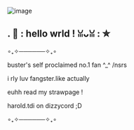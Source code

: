 
![image](https://github.com/user-attachments/assets/83e7c848-a710-4129-91d9-16288e212e07)

## . 🔮 : hello wrld ! ꈍᴗꈍ : ✮


∘₊✧──────✧₊∘

buster's self proclaimed no.1 fan ^_^ /nsrs

  i rly luv fangster.like actually 
  
euhh read my strawpage ! 

 harold.tdi on dizzycord ;D
 
  ∘₊✧──────✧₊∘

